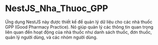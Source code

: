 # NestJS_Nha_Thuoc_GPP
Ứng dụng NestJS này được thiết kế để quản lý dữ liệu cho các nhà thuốc GPP (Good Pharmacy Practice). Nó giúp quản lý các thông tin quan trọng liên quan đến hoạt động của nhà thuốc như danh sách thuốc, đơn thuốc, quản lý người dùng, và các nhóm người dùng. 
